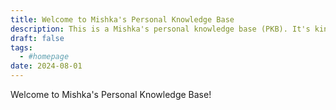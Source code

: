 ```yaml
---
title: Welcome to Mishka's Personal Knowledge Base
description: This is a Mishka's personal knowledge base (PKB). It's kinda like my own lil wiki.
draft: false
tags:
  - #homepage
date: 2024-08-01
---
```


Welcome to Mishka's Personal Knowledge Base!
